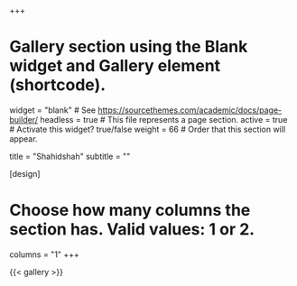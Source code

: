 +++
# Gallery section using the Blank widget and Gallery element (shortcode).
widget = "blank"  # See https://sourcethemes.com/academic/docs/page-builder/
headless = true  # This file represents a page section.
active = true  # Activate this widget? true/false
weight = 66  # Order that this section will appear.

title = "Shahidshah"
subtitle = ""

[design]
  # Choose how many columns the section has. Valid values: 1 or 2.
  columns = "1"
+++

{{< gallery >}}
